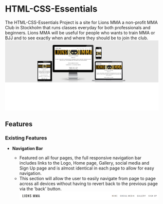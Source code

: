# HTML-CSS-Essentials
The HTML-CSS-Essentials Project is a site for Lions MMA a non-profit MMA Club in Stockholm that runs classes everyday for both  professionals and beginners.
Lions MMA will be useful for people who wants to train MMA or BJJ and to see exactly when and where they should be to join the club.
![Responsice Mockup](https://github.com/EddibN/HTML-CSS-Essentials/blob/main/assets/images/readme/resposive-design.png) 
## Features 

### Existing Features

- __Navigation Bar__

  - Featured on all four pages, the full responsive navigation bar includes links to the Logo, Home page, Gallery, social media and Sign Up page and is almost identical in each page to allow for easy navigation.
  - This section will allow the user to easily navigate from page to page across all devices without having to revert back to the previous page via the ‘back’ button. 
  ![Nav Bar](https://github.com/EddibN/HTML-CSS-Essentials/blob/main/assets/images/readme/nav-bar.png)